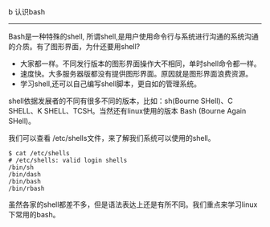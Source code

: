 b 认识bash

---

Bash是一种特殊的shell, 所谓shell,是用户使用命令行与系统进行沟通的系统沟通的介质。有了图形界面，为什还要用shell? 

* 大家都一样。不同发行版本的图形界面操作大不相同，单时shell命令都一样。
* 速度快。大多服务器版都没有提供图形界面。原因就是图形界面浪费资源。
* 学习shell,还可以自己编写shell脚本，更自如的管理系统。

shell依据发展者的不同有很多不同的版本，比如：sh(Bourne SHell)、C SHELL、K SHELL、TCSH。当然还有linux使用的版本 Bash (Bourne Again SHell)。

我们可以查看 /etc/shells文件，来了解我们系统可以使用的shell。

```
$ cat /etc/shells
# /etc/shells: valid login shells
/bin/sh
/bin/dash
/bin/bash
/bin/rbash
```

虽然各家的shell都差不多，但是语法表达上还是有所不同。我们重点来学习linux下常用的bash。



 